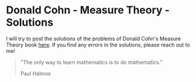 # Donald Cohn - Measure Theory - Solutions

I will try to post the solutions of the problems of Donald Cohn's Measure Theory book [here](https://github.com/ashishKujur7/Cohn-Measure-Theory/raw/main/main.pdf). If you find any errors in the solutions, please reach out to me!

> "The only way to learn mathematics is to do mathematics."
>
> Paul Halmos
